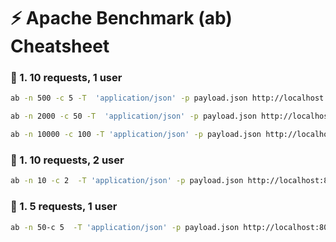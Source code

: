 
# ⚡ Apache Benchmark (ab) Cheatsheet
### 🔹 1. 10 requests, 1 user
```bash
ab -n 500 -c 5 -T  'application/json' -p payload.json http://localhost:8081/payments

ab -n 2000 -c 50 -T  'application/json' -p payload.json http://localhost:8081/payments

ab -n 10000 -c 100 -T 'application/json' -p payload.json http://localhost:8081/payments


```




### 🔹 1. 10 requests, 2 user
```bash
ab -n 10 -c 2  -T 'application/json' -p payload.json http://localhost:8080/payments
```

### 🔹 1. 5 requests, 1 user
```bash
ab -n 50-c 5  -T 'application/json' -p payload.json http://localhost:8081/payments
```
